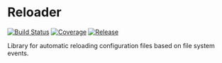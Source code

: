 # Reloader
[![Build Status](https://travis-ci.org/aandryashin/reloader.svg?branch=master)](https://travis-ci.org/aandryashin/reloader)
[![Coverage](https://codecov.io/github/aandryashin/reloader/reloader.svg)](https://codecov.io/gh/aandryashin/reloader)
[![Release](https://img.shields.io/github/release/aandryashin/reloader.svg)](https://github.com/aandryashin/reloader/releases/latest)

Library for automatic reloading configuration files based on file system events.
